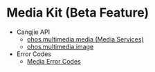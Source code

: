 # Media Kit (Beta Feature)

- Cangjie API
    - [ohos.multimedia.media (Media Services)](cj-apis-multimedia_media.md)
    - [ohos.multimedia.image](cj-apis-multimedia-image.md)
- Error Codes
    - [Media Error Codes](cj-errorcode-multimedia-media.md)